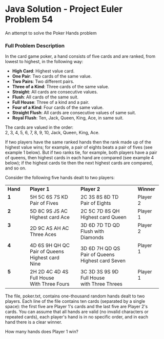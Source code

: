 # Java Solution - Project Euler Problem 54
An attempt to solve the Poker Hands problem

### Full Problem Description

<p>In the card game poker, a hand consists of five cards and are ranked, from lowest to highest, in the following way:</p>
<ul><li><b>High Card</b>: Highest value card.</li>
<li><b>One Pair</b>: Two cards of the same value.</li>
<li><b>Two Pairs</b>: Two different pairs.</li>
<li><b>Three of a Kind</b>: Three cards of the same value.</li>
<li><b>Straight</b>: All cards are consecutive values.</li>
<li><b>Flush</b>: All cards of the same suit.</li>
<li><b>Full House</b>: Three of a kind and a pair.</li>
<li><b>Four of a Kind</b>: Four cards of the same value.</li>
<li><b>Straight Flush</b>: All cards are consecutive values of same suit.</li>
<li><b>Royal Flush</b>: Ten, Jack, Queen, King, Ace, in same suit.</li>
</ul><p>The cards are valued in the order:<br />2, 3, 4, 5, 6, 7, 8, 9, 10, Jack, Queen, King, Ace.</p>
<p>If two players have the same ranked hands then the rank made up of the highest value wins; for example, a pair of eights beats a pair of fives (see example 1 below). But if two ranks tie, for example, both players have a pair of queens, then highest cards in each hand are compared (see example 4 below); if the highest cards tie then the next highest cards are compared, and so on.</p>
<p>Consider the following five hands dealt to two players:</p>
<div style="text-align:center;">
<table><tr><td><b>Hand</b></td><td> </td><td><b>Player 1</b></td><td> </td><td><b>Player 2</b></td><td> </td><td><b>Winner</b></td>
</tr><tr><td style="vertical-align:top;"><b>1</b></td><td> </td><td>5H 5C 6S 7S KD<br /><div class="note">Pair of Fives</div></td><td> </td><td>2C 3S 8S 8D TD<br /><div class="note">Pair of Eights</div></td><td> </td><td style="vertical-align:top;">Player 2</td>
</tr><tr><td style="vertical-align:top;"><b>2</b></td><td> </td><td>5D 8C 9S JS AC<br /><div class="note">Highest card Ace</div></td><td> </td><td>2C 5C 7D 8S QH<br /><div class="note">Highest card Queen</div></td><td> </td><td style="vertical-align:top;">Player 1</td>
</tr><tr><td style="vertical-align:top;"><b>3</b></td><td> </td><td>2D 9C AS AH AC<br /><div class="note">Three Aces</div></td><td> </td><td>3D 6D 7D TD QD<br /><div class="note">Flush  with Diamonds</div></td><td> </td><td style="vertical-align:top;">Player 2</td>
</tr><tr><td style="vertical-align:top;"><b>4</b></td><td> </td><td>4D 6S 9H QH QC<br /><div class="note">Pair of Queens<br />Highest card Nine</div></td><td> </td><td>3D 6D 7H QD QS<br /><div class="note">Pair of Queens<br />Highest card Seven</div></td><td> </td><td style="vertical-align:top;">Player 1</td>
</tr><tr><td style="vertical-align:top;"><b>5</b></td><td> </td><td>2H 2D 4C 4D 4S<br /><div class="note">Full House<br />With Three Fours</div></td><td> </td><td>3C 3D 3S 9S 9D<br /><div class="note">Full House<br />with Three Threes</div></td><td> </td><td style="vertical-align:top;">Player 1</td>
</tr></table></div>
<p>The file, poker.txt, contains one-thousand random hands dealt to two players. Each line of the file contains ten cards (separated by a single space): the first five are Player 1's cards and the last five are Player 2's cards. You can assume that all hands are valid (no invalid characters or repeated cards), each player's hand is in no specific order, and in each hand there is a clear winner.</p>
<p>How many hands does Player 1 win?</p>

